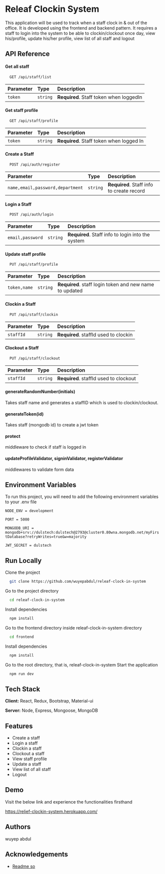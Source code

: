 # Releaf Clockin System

This application will be used to track when a staff clock in & out of the office. It is developed using the frontend and backend pattern. It requires a staff to login into the system to be able to clockin/clockout once day, view his/profile, update his/her profile, view list of all staff and logout

## API Reference

#### Get all staff

```http
  GET /api/staff/list
```

| Parameter | Type     | Description                             |
| :-------- | :------- | :-------------------------------------- |
| `token`   | `string` | **Required**. Staff token when loggedIn |

#### Get staff profile

```http
  GET /api/staff/profile
```

| Parameter | Type     | Description                              |
| :-------- | :------- | :--------------------------------------- |
| `token`   | `string` | **Required**. Staff token when logged In |

#### Create a Staff

```http
  POST /api/auth/register
```

| Parameter                        | Type     | Description                               |
| :------------------------------- | :------- | :---------------------------------------- |
| `name,email,password,department` | `string` | **Required**. Staff info to create record |

#### Login a Staff

```http
  POST /api/auth/login
```

| Parameter        | Type     | Description                                       |
| :--------------- | :------- | :------------------------------------------------ |
| `email,password` | `string` | **Required**. Staff info to login into the system |

#### Update staff profile

```http
  PUT /api/staff/profile
```

| Parameter    | Type     | Description                                             |
| :----------- | :------- | :------------------------------------------------------ |
| `token,name` | `string` | **Required**. staff login token and new name to updated |

#### Clockin a Staff

```http
  PUT /api/staff/clockin
```

| Parameter | Type     | Description                           |
| :-------- | :------- | :------------------------------------ |
| `staffId` | `string` | **Required**. staffId used to clockin |

#### Clockout a Staff

```http
  PUT /api/staff/clockout
```

| Parameter | Type     | Description                            |
| :-------- | :------- | :------------------------------------- |
| `staffId` | `string` | **Required**. staffId used to clockout |

#### generateRandomNumber(initials)

Takes staff name and generates a staffID which is used to clockin/clockout.

#### generateToken(id)

Takes staff (mongodb id) to create a jwt token

#### protect

middleware to check if staff is logged in

#### updateProfileValidator, signinValidator, registerValidator

middlewares to validate form data

## Environment Variables

To run this project, you will need to add the following environment variables to your .env file

`NODE_ENV = development`

`PORT = 5000`

`MONGODB_URI = mongodb+srv://dulstech:dulstech@2793@cluster0.80wna.mongodb.net/myFirstDatabase?retryWrites=true&w=majority`

`JWT_SECRET = dulstech`

## Run Locally

Clone the project

```bash
  git clone https://github.com/wuyepabdul/releaf-clock-in-system
```

Go to the project directory

```bash
  cd releaf-clock-in-system
```

Install dependencies

```bash
  npm install
```

Go to the frontend directory inside releaf-clock-in-system directory

```bash
  cd frontend
```

Install dependencies

```bash
  npm install
```

Go to the root directory, that is, releaf-clock-in-system
Start the application

```bash
  npm run dev
```

## Tech Stack

**Client:** React, Redux, Bootstrap, Material-ui

**Server:** Node, Express, Mongoose, MongoDB

## Features

- Create a staff
- Login a staff
- Clockin a staff
- Clockout a staff
- View staff profile
- Update a staff
- View list of all staff
- Logout

## Demo

Visit the below link and experience the functionalities firsthand

https://relief-clockin-system.herokuapp.com/

## Authors

wuyep abdul

## Acknowledgements

- [Readme so](https://readme.so)
